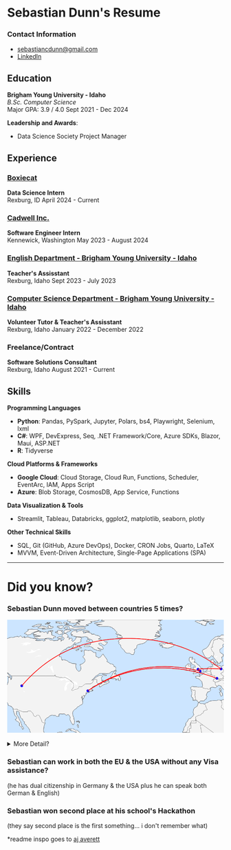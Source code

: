 # Sebastian Dunn's Resume

### Contact Information
- [sebastiancdunn@gmail.com](mailto:sebastiancdunn@gmail.com)
- [LinkedIn](https://www.https://www.linkedin.com/in/sebastian-dunn/)

## Education
**Brigham Young University - Idaho**  
*B.Sc. Computer Science*  
Major GPA: 3.9 / 4.0
Sept 2021 - Dec 2024

**Leadership and Awards**:  
- Data Science Society Project Manager

## Experience

### [Boxiecat](https://boxiecat.com/)
**Data Science Intern**  
Rexburg, ID 
April 2024 - Current

### [Cadwell Inc.](https://www.cadwell.com/)
**Software Engineer Intern**  
Kennewick, Washington 
May 2023 - August 2024

### [English Department - Brigham Young University - Idaho](https://www.byui.edu/english/)
**Teacher's Assisstant**  
Rexburg, Idaho
Sept 2023 - July 2023

### [Computer Science Department - Brigham Young University - Idaho](https://www.byui.edu/computer-science-engineering/)
**Volunteer Tutor & Teacher's Assisstant**  
Rexburg, Idaho
January 2022 - December 2022

### Freelance/Contract
**Software Solutions Consultant**  
Rexburg, Idaho
August 2021 - Current

## Skills

**Programming Languages**
- **Python**: Pandas, PySpark, Jupyter, Polars, bs4, Playwright, Selenium, lxml  
- **C#**: WPF, DevExpress, Seq, .NET Framework/Core, Azure SDKs, Blazor, Maui, ASP.NET  
- **R**: Tidyverse  

**Cloud Platforms & Frameworks**
- **Google Cloud**: Cloud Storage, Cloud Run, Functions, Scheduler, EventArc, IAM, Apps Script  
- **Azure**: Blob Storage, CosmosDB, App Service, Functions  

**Data Visualization & Tools**
- Streamlit, Tableau, Databricks, ggplot2, matplotlib, seaborn, plotly  

**Other Technical Skills**
- SQL, Git (GitHub, Azure DevOps), Docker, CRON Jobs, Quarto, LaTeX  
- MVVM, Event-Driven Architecture, Single-Page Applications (SPA)  

---

# Did you know?

### Sebastian Dunn moved between countries 5 times?
![](newplot.png)

<details>
<summary>More Detail?</summary>

Singen, Germany → Connecticut, USA after 1.5 months

Connecticut, USA → Ascot, United Kingdom after 7.5 years

Ascot, United Kingdom → Dorridge, United Kingdom after 2.5 years

Dorridge, United Kingdom → Berlin, Germany after 1 year

Berlin, Germany → Idaho, USA after 6 years
</details>

### Sebastian can work in both the EU & the USA without any Visa assistance?
(he has dual citizenship in Germany & the USA plus he can speak both German & English)

### Sebastian won second place at his school's Hackathon
(they say second place is the first something... i don't remember what)


*readme inspo goes to [aj averett](https://github.com/ajaverett/ajaverett)